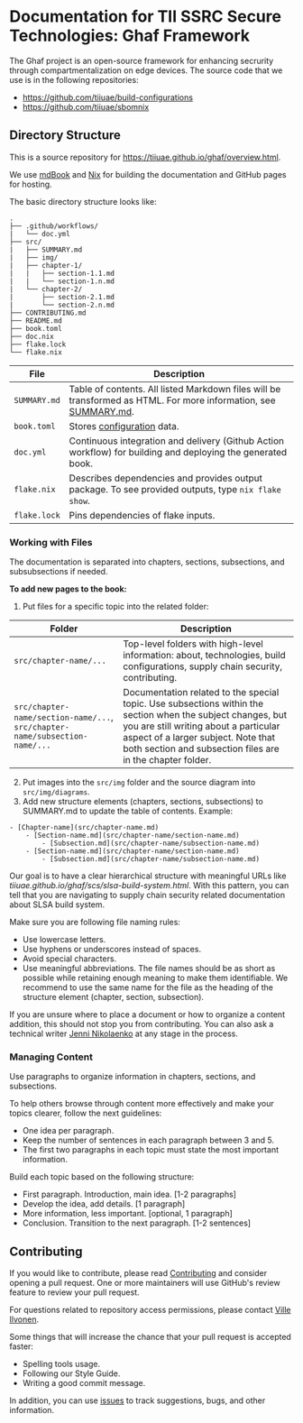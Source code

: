 # Documentation for TII SSRC Secure Technologies: Ghaf Framework

The Ghaf project is an open-source framework for enhancing secrurity through compartmentalization on edge devices. The source code that we use is in the following repositories:

* https://github.com/tiiuae/build-configurations
* https://github.com/tiiuae/sbomnix


## Directory Structure

This is a source repository for https://tiiuae.github.io/ghaf/overview.html.

We use [mdBook](https://rust-lang.github.io/mdBook/index.html) and [Nix](https://nixos.org/manual/nix/stable/introduction.html) for building the documentation and GitHub pages for hosting.

The basic directory structure looks like:

```
.
├── .github/workflows/
|   └── doc.yml
├── src/
|   ├── SUMMARY.md
|   ├── img/
|   ├── chapter-1/
|	|   ├── section-1.1.md
|   |   └── section-1.n.md
|   └── chapter-2/
|       ├── section-2.1.md
|   	└── section-2.n.md
├── CONTRIBUTING.md
├── README.md
├── book.toml
├── doc.nix
├── flake.lock
└── flake.nix 

```
| File | Description |
| -------- | ----------- |
| `SUMMARY.md` | Table of contents.  All listed Markdown files will be transformed as HTML. For more information, see [SUMMARY.md](https://rust-lang.github.io/mdBook/format/summary.html). |
| `book.toml` | Stores [configuration](https://rust-lang.github.io/mdBook/format/configuration/index.html) data. |
| `doc.yml` | Continuous integration and delivery (Github Action workflow) for building and deploying the generated book. |
| `flake.nix ` | Describes dependencies and provides output package. To see provided outputs, type `nix flake show`. |
| `flake.lock` | Pins dependencies of flake inputs. |


### Working with Files

The documentation is separated into chapters, sections, subsections, and subsubsections if needed.

**To add new pages to the book:**
1. Put files for a specific topic into the related folder:

| Folder | Description |
| --------- | ----------- |
| `src/chapter-name/...` | Top-level folders with high-level information: about, technologies, build configurations, supply chain security, contributing. |
| `src/chapter-name/section-name/...`, `src/chapter-name/subsection-name/...` | Documentation related to the special topic. Use subsections within the section when the subject changes, but you are still writing about a particular aspect of a larger subject. Note that both section and subsection files are in the chapter folder. |

2. Put images into the `src/img` folder and the source diagram into `src/img/diagrams`.
3. Add new structure elements (chapters, sections, subsections) to SUMMARY.md to update the table of contents. Example:
```
- [Chapter-name](src/chapter-name.md)
    - [Section-name.md](src/chapter-name/section-name.md)
        - [Subsection.md](src/chapter-name/subsection-name.md)
    - [Section-name.md](src/chapter-name/section-name.md)
        - [Subsection.md](src/chapter-name/subsection-name.md)
```

Our goal is to have a clear hierarchical structure with meaningful URLs like _tiiuae.github.io/ghaf/scs/slsa-build-system.html_. With this pattern, you can tell that you are navigating to supply chain security related documentation about SLSA build system. 

Make sure you are following file naming rules:

* Use lowercase letters.
* Use hyphens or underscores instead of spaces.
* Avoid special characters.
* Use meaningful abbreviations. The file names should be as short as possible while retaining enough meaning to make them identifiable. We recommend to use the same name for the file as the heading of the structure element (chapter, section, subsection).

If you are unsure where to place a document or how to organize a content addition, this should not stop you from contributing. You can also ask a technical writer [Jenni Nikolaenko](https://github.com/jenninikko) at any stage in the process.


### Managing Content

Use paragraphs to organize information in chapters, sections, and subsections.

To help others browse through content more effectively and make your topics clearer, follow the next guidelines:

* One idea per paragraph.
* Keep the number of sentences in each paragraph between 3 and 5. 
* The first two paragraphs in each topic must state the most important information.

Build each topic based on the following structure:
* First paragraph. Introduction, main idea. [1-2 paragraphs]
* Develop the idea, add details. [1 paragraph]
* More information, less important. [optional, 1 paragraph]
* Conclusion. Transition to the next paragraph. [1-2 sentences]


[//]: # (Link to Style Guide.)
[//]: # (Link to Glossary.)



## Contributing


If you would like to contribute, please read [Contributing](CONTRIBUTING.md) and consider opening a pull request. One or more maintainers will use GitHub's review feature to review your pull request.

For questions related to repository access permissions, please contact [Ville Ilvonen](https://github.com/vilvo).

Some things that will increase the chance that your pull request is accepted faster:
* Spelling tools usage.
* Following our Style Guide.
* Writing a good commit message.

In addition, you can use [issues](https://github.com/tiiuae/ghaf/issues) to track suggestions, bugs, and other information.
